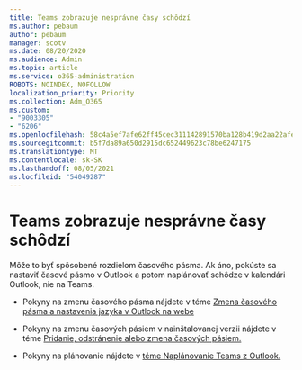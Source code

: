 ```yaml
---
title: Teams zobrazuje nesprávne časy schôdzí
ms.author: pebaum
author: pebaum
manager: scotv
ms.date: 08/20/2020
ms.audience: Admin
ms.topic: article
ms.service: o365-administration
ROBOTS: NOINDEX, NOFOLLOW
localization_priority: Priority
ms.collection: Adm_O365
ms.custom:
- "9003305"
- "6206"
ms.openlocfilehash: 58c4a5ef7afe62ff45cec311142891570ba128b419d2aa22afea57d4bac8fbe4
ms.sourcegitcommit: b5f7da89a650d2915dc652449623c78be6247175
ms.translationtype: MT
ms.contentlocale: sk-SK
ms.lasthandoff: 08/05/2021
ms.locfileid: "54049287"
---
```

# <a name="teams-calendar-shows-incorrect-meeting-times"></a>Teams zobrazuje nesprávne časy schôdzí

Môže to byť spôsobené rozdielom časového pásma. Ak áno, pokúste sa nastaviť časové pásmo v Outlook a potom naplánovať schôdze v kalendári Outlook, nie na Teams.

- Pokyny na zmenu časového pásma nájdete v téme [Zmena časového pásma a nastavenia jazyka v Outlook na webe](https://support.microsoft.com/office/change-the-time-zone-and-language-settings-in-outlook-on-the-web-65239869-12e7-4a9d-bca1-76b0ad7ce273) 

- Pokyny na zmenu časových pásiem v nainštalovanej verzii nájdete v téme [Pridanie, odstránenie alebo zmena časových pásiem.](https://support.microsoft.com/office/add-remove-or-change-time-zones-5ab3e10e-5a6c-46af-ab48-156fedf70c04)
- Pokyny na plánovanie nájdete v [téme Naplánovanie Teams z Outlook.](https://support.microsoft.com/office/schedule-a-teams-meeting-from-outlook-883cc15c-580f-441a-92ea-0992c00a9b0f)